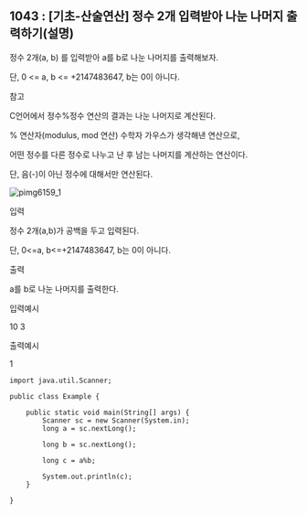 ## 1043 : [기초-산술연산] 정수 2개 입력받아 나눈 나머지 출력하기(설명)

정수 2개(a, b) 를 입력받아 a를 b로 나눈 나머지를 출력해보자.

단, 0 <= a, b <= +2147483647, b는 0이 아니다.



참고

C언어에서 정수%정수 연산의 결과는 나눈 나머지로 계산된다.


% 연산자(modulus, mod 연산) 수학자 가우스가 생각해낸 연산으로,

어떤 정수를 다른 정수로 나누고 난 후 남는 나머지를 계산하는 연산이다.

단, 음(-)이 아닌 정수에 대해서만 연산된다.


![pimg6159_1](https://user-images.githubusercontent.com/105026909/196979293-9b9c534b-1130-46df-b291-cda89574d7c6.png)


입력

정수 2개(a,b)가 공백을 두고 입력된다.

단, 0<=a, b<=+2147483647, b는 0이 아니다.



출력

a를 b로 나눈 나머지를 출력한다.


입력예시

10 3


출력예시

1

```shell
import java.util.Scanner;

public class Example {

	public static void main(String[] args) {
		Scanner sc = new Scanner(System.in);
		long a = sc.nextLong();
		
		long b = sc.nextLong();
		
		long c = a%b;
		
		System.out.println(c);
	}

}
```